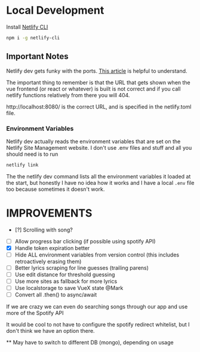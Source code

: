 # Local Development

Install [Netlify CLI](https://cli.netlify.com/)

```bash
npm i -g netlify-cli
```

## Important Notes

Netlify dev gets funky with the ports. [This article](https://cli.netlify.com/netlify-dev/) is helpful to understand.

The important thing to remember is that the URL that gets shown when the vue frontend (or react or whatever) is built is not correct and if you call netlify functions relatively from there you will 404.

http://localhost:8080/ is the correct URL, and is specified in the netlify.toml file.

### Environment Variables

Netlify dev actually reads the environment variables that are set on the Netlify Site Management website. I don't use .env files and stuff and all you should need is to run 
```bash
netlify link
```
The the netlify dev command lists all the environment variables it loaded at the start, but honestly I have no idea how it works and I have a local `.env` file too because sometimes it doesn't work.



# IMPROVEMENTS

- [?] Scrolling with song?
- [ ] Allow progress bar clicking (if possible using spotify API)
- [x] Handle token expiration better
- [ ] Hide ALL environment variables from version control (this includes retroactively erasing them)
- [ ] Better lyrics scraping for line guesses (trailing parens)
- [ ] Use edit distance for threshold guessing
- [ ] Use more sites as fallback for more lyrics
- [ ] Use localstorage to save VueX state @Mark
- [ ] Convert all .then() to async/await

If we are crazy we can even do searching songs through our app and use more of the Spotify API

It would be cool to not have to configure the spotify redirect whitelist, but I don't think we have an option there.

** May have to switch to different DB (mongo), depending on usage